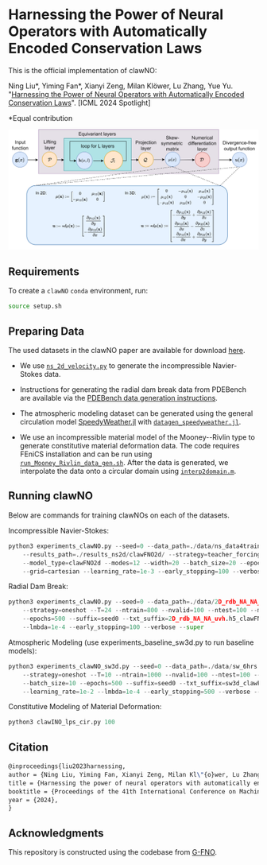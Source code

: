 # Harnessing the Power of Neural Operators with Automatically Encoded Conservation Laws

This is the official implementation of clawNO:

Ning Liu*, Yiming Fan*, Xianyi Zeng, Milan Klöwer, Lu Zhang, Yue Yu. "[Harnessing the Power of Neural Operators with Automatically Encoded Conservation Laws](https://arxiv.org/abs/2312.11176)". [ICML 2024 Spotlight]

*Equal contribution

![](assets/clawNO_architecture.png)


## Requirements

To create a `clawNO` `conda` environment, run:

```bash
source setup.sh
```

## Preparing Data

The used datasets in the clawNO paper are available for download [here](https://drive.google.com/drive/folders/1_QLxb5oJchRhavBTpoIETuzdhJuGmw7f?usp=sharing).

* We use [`ns_2d_velocity.py`](data_gen/incompressible_navier_stokes/ns_2d_velocity.py) to generate the incompressible Navier-Stokes data.

* Instructions for generating the radial dam break data from PDEBench are available via the [PDEBench data generation instructions](https://github.com/pdebench/PDEBench).

* The atmospheric modeling dataset can be generated using the general circulation model [SpeedyWeather.jl](https://github.com/SpeedyWeather/SpeedyWeather.jl) with [`datagen_speedyweather.jl`](data_gen/atmospheric_modeling/datagen_speedyweather.jl).

* We use an incompressible material model of the Mooney--Rivlin type to generate constitutive material deformation data. The code requires FEniCS installation and can be run using [`run_Mooney_Rivlin_data_gen.sh`](data_gen/constitutive_material_modeling/run_Mooney_Rivlin_data_gen.sh). After the data is generated, we interpolate the data onto a circular domain using [`interp2domain.m`](data_gen/constitutive_material_modeling/interp2domain.m).

## Running clawNO

Below are commands for training clawNOs on each of the datasets.

Incompressible Navier-Stokes:

```python
python3 experiments_clawNO.py --seed=0 --data_path=./data/ns_data4training_zli_samplefreq2e3_dsfreq4.h5 \ 
	--results_path=./results_ns2d/clawFNO2d/ --strategy=teacher_forcing --T=20 --ntrain=1000 --nvalid=100 --ntest=100 \ 
	--model_type=clawFNO2d --modes=12 --width=20 --batch_size=20 --epochs=100 --suffix=seed0 --txt_suffix=ns_clawFNO2d_seed0 \ 
	--grid=cartesian --learning_rate=1e-3 --early_stopping=100 --verbose

```

Radial Dam Break:

```python
python3 experiments_clawNO.py --seed=0 --data_path=./data/2D_rdb_NA_NA_swe_uvh.h5 --results_path=./results_rdb3d/clawFNO3d/ \ 
	--strategy=oneshot --T=24 --ntrain=800 --nvalid=100 --ntest=100 --model_type=clawFNO3d --modes=8 --width=20 --batch_size=10 \ 
	--epochs=500 --suffix=seed0 --txt_suffix=2D_rdb_NA_NA_uvh.h5_clawFNO3d_symmetric_seed0 --grid=symmetric --learning_rate=1e-2 \ 
	--lmbda=1e-4 --early_stopping=100 --verbose --super

```

Atmospheric Modeling (use experiments_baseline_sw3d.py to run baseline models):

```python
python3 experiments_clawNO_sw3d.py --seed=0 --data_path=./data/sw_6hrs.h5 --results_path=./results_sw3d/clawFNO3d/ \ 
	--strategy=oneshot --T=10 --ntrain=1000 --nvalid=100 --ntest=100 --model_type=clawFNO3d --modes=22 --width=20 \ 
	--batch_size=10 --epochs=500 --suffix=seed0 --txt_suffix=sw3d_clawFNO3d_cartesian_seed0 --grid=cartesian \ 
	--learning_rate=1e-2 --lmbda=1e-4 --early_stopping=500 --verbose --time_pad

```

Constitutive Modeling of Material Deformation:

```python
python3 clawINO_lps_cir.py 100
```

## Citation
```latex
@inproceedings{liu2023harnessing,
author = {Ning Liu, Yiming Fan, Xianyi Zeng, Milan Kl\"{o}wer, Lu Zhang, Yue Yu},
title = {Harnessing the power of neural operators with automatically encoded conservation laws},
booktitle = {Proceedings of the 41th International Conference on Machine Learning},
year = {2024},
}
```

## Acknowledgments
This repository is constructed using the codebase from [G-FNO](https://github.com/divelab/AIRS/tree/main/OpenPDE/G-FNO).
